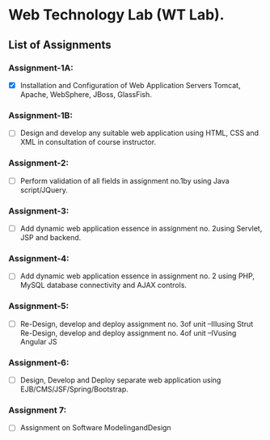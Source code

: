 #  Web Technology Lab (WT Lab).

## List of Assignments

### Assignment-1A:
- [x] Installation  and  Configuration  of  Web  Application  Servers  Tomcat, Apache, WebSphere, JBoss, GlassFish.

### Assignment-1B: 
- [ ] Design  and  develop  any  suitable  web  application  using  HTML,  CSS  and XML in consultation of course instructor.

### Assignment-2:
- [ ] Perform  validation  of  all  fields  in assignment no.1by using Java script/JQuery.

### Assignment-3:
- [ ] Add  dynamic  web  application  essence  in assignment  no.  2using  Servlet, JSP and backend.

### Assignment-4:
- [ ] Add  dynamic  web  application  essence  in assignment  no.  2 using  PHP, MySQL database connectivity and AJAX controls.

### Assignment-5:
- [ ] Re-Design, develop and deploy assignment no. 3of unit –IIIusing Strut Re-Design, develop and deploy assignment no. 4of unit –IVusing Angular JS

### Assignment-6:
- [ ] Design,    Develop    and    Deploy    separate    web    application    using EJB/CMS/JSF/Spring/Bootstrap.

### Assignment 7:
- [ ] Assignment on Software ModelingandDesign 
